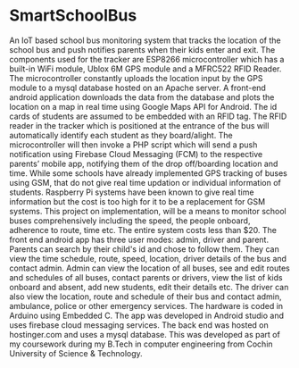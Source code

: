 # SmartSchoolBus
An IoT based school bus monitoring system that tracks the location of the school bus and push notifies parents when their kids enter and exit. 
The components used for the tracker are ESP8266 microcontroller which has a built-in WiFi module, Ublox 6M GPS module and a MFRC522 RFID Reader. The microcontroller constantly uploads the location input by the GPS module to a mysql database hosted on an Apache server. A front-end android application downloads the data from the database and plots the location on a map in real time using Google Maps API for Android. The id cards of students are assumed to be embedded with an RFID tag. The RFID reader in the tracker which is positioned at the entrance of the bus will automatically identify each student as they board/alight. The microcontroller will then invoke a PHP script which will send a push notification using Firebase Cloud Messaging (FCM) to the respective parents’ mobile app, notifying them of the drop off/boarding location and time. 
While some schools have already implemented GPS tracking of buses using GSM, that do not give real time updation or individual information of students. Raspberry Pi systems have been known to give real time information but the cost is too high for it to be a replacement for GSM systems. This project on implementation, will be a means to monitor school buses comprehensively including the speed, the people onboard,  adherence to route, time etc.
The entire system costs less than $20. 
The front end android app has three user modes: admin, driver and parent.
Parents can search by their child's id and chose to follow them. They can view the time schedule, route, speed, location, driver details of the bus and contact admin.
Admin can view the location of all buses, see and edit routes and schedules of all buses, contact parents or drivers, view the list of kids onboard and absent, add new students, edit their details etc.
The driver can also view the location, route and schedule of their bus and contact admin, ambulance, police or other emergency services.
The hardware is coded in Arduino using Embedded C. The app was developed in Android studio and uses firebase cloud messaging services. The back end was hosted on hostinger.com and uses a mysql database.
This was developed as part of my coursework during my B.Tech in computer engineering from Cochin University of Science & Technology.
